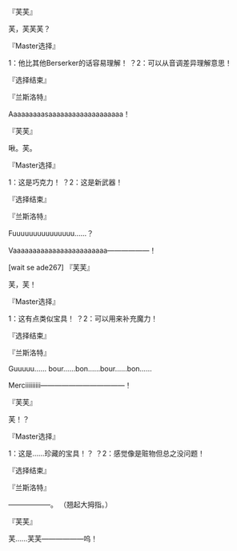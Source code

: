 『芙芙』

芙，芙芙芙？

『Master选择』

1：他比其他Berserker的话容易理解！
？2：可以从音调差异理解意思！

『选择结束』

『兰斯洛特』

Aaaaaaaaasaaaaaaaaaaaaaaaaaaa！

『芙芙』

啾。芙。

『Master选择』

1：这是巧克力！
？2：这是新武器！

『选择结束』

『兰斯洛特』

Fuuuuuuuuuuuuuuu……？

Vaaaaaaaaaaaaaaaaaaaaaaaa——————！

[wait se ade267]
『芙芙』

芙，芙！

『Master选择』

1：这有点类似宝具！
？2：可以用来补充魔力！

『选择结束』

『兰斯洛特』

Guuuuu……
bour……bon……bour……bon……

Merciiiiiiiii————————————！

『芙芙』

芙！？

『Master选择』

1：这是……珍藏的宝具！？
？2：感觉像是赃物但总之没问题！

『选择结束』

『兰斯洛特』

——————。
（翘起大拇指。）

『芙芙』

芙……芙芙——————呜！

